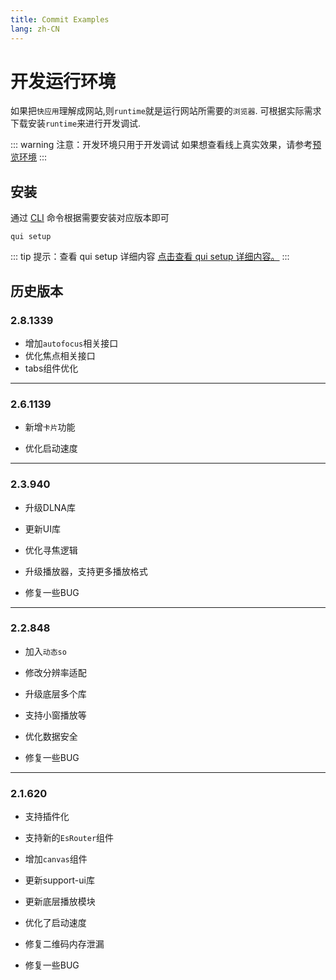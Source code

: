 ```yaml
---
title: Commit Examples
lang: zh-CN
---
```


# 开发运行环境

如果把`快应用`理解成网站,则`runtime`就是运行网站所需要的`浏览器`.
可根据实际需求下载安装`runtime`来进行开发调试.

::: warning 注意：开发环境只用于开发调试
如果想查看线上真实效果，请参考[预览环境](./test-flight)
:::

## 安装

通过 [CLI](/zh-CN/tool/cli/introduction) 命令根据需要安装对应版本即可

```shell
qui setup
```

::: tip 提示：查看 qui setup 详细内容
[点击查看 qui setup 详细内容。](/zh-CN/tool/cli/setup)
:::

## 历史版本
### 2.8.1339
* 增加`autofocus`相关接口
* 优化焦点相关接口
* tabs组件优化

---
### 2.6.1139

* 新增`卡片`功能

* 优化启动速度

---
### 2.3.940

* 升级DLNA库

* 更新UI库

* 优化寻焦逻辑

* 升级播放器，支持更多播放格式

* 修复一些BUG

---
### 2.2.848

* 加入`动态so`

* 修改分辨率适配

* 升级底层多个库

* 支持小窗播放等

* 优化数据安全

* 修复一些BUG

---
### 2.1.620

* 支持插件化

* 支持新的`EsRouter`组件

* 增加`canvas`组件

* 更新support-ui库

* 更新底层播放模块

* 优化了启动速度

* 修复二维码内存泄漏

* 修复一些BUG



